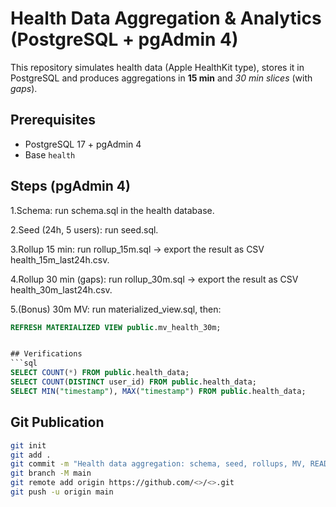 # Health Data Aggregation & Analytics (PostgreSQL + pgAdmin 4)

This repository simulates health data (Apple HealthKit type), stores it in PostgreSQL and produces aggregations in **15 min** and **30 min* slices* (with *gaps*).

## Prerequisites
- PostgreSQL 17 + pgAdmin 4
- Base `health`

## Steps (pgAdmin 4)
1.Schema: run schema.sql in the health database.

2.Seed (24h, 5 users): run seed.sql.

3.Rollup 15 min: run rollup_15m.sql → export the result as CSV health_15m_last24h.csv.

4.Rollup 30 min (gaps): run rollup_30m.sql → export the result as CSV health_30m_last24h.csv.

5.(Bonus) 30m MV: run materialized_view.sql, then:
   ```sql
   REFRESH MATERIALIZED VIEW public.mv_health_30m;
 

## Verifications
```sql
SELECT COUNT(*) FROM public.health_data;
SELECT COUNT(DISTINCT user_id) FROM public.health_data;
SELECT MIN("timestamp"), MAX("timestamp") FROM public.health_data;
```

## Git Publication 
```bash
git init
git add .
git commit -m "Health data aggregation: schema, seed, rollups, MV, README"
git branch -M main
git remote add origin https://github.com/<>/<>.git
git push -u origin main
```
